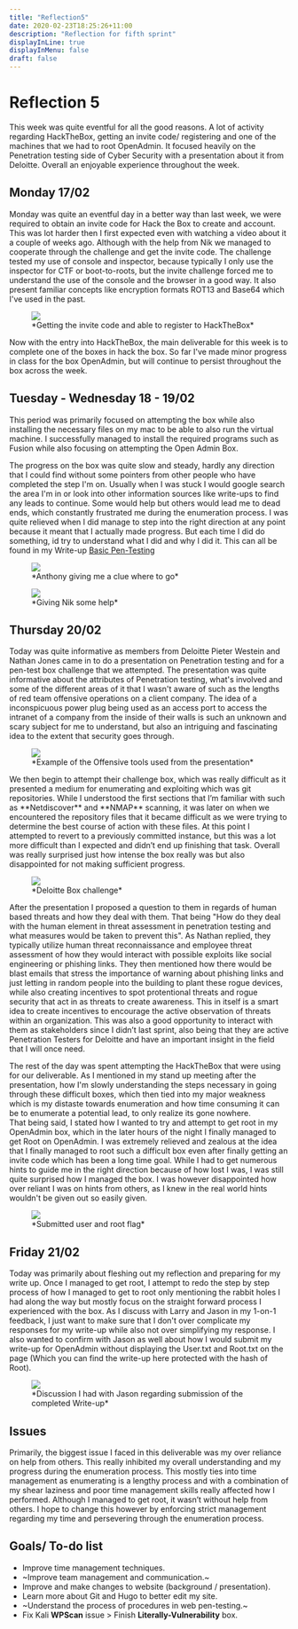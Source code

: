 ```yaml
---
title: "Reflection5"
date: 2020-02-23T18:25:26+11:00
description: "Reflection for fifth sprint"
displayInLine: true
displayInMenu: false
draft: false
---
```

# Reflection 5
This week was quite eventful for all the good reasons. A lot of activity regarding HackTheBox, getting an invite code/ registering and one of the machines that we had to root OpenAdmin. It focused heavily on the Penetration testing side of Cyber Security with a presentation about it from Deloitte.
Overall an enjoyable experience throughout the week.

## Monday 17/02

Monday was quite an eventful day in a better way than last week, we were required to obtain an invite code for Hack the Box to create and account. 
This was lot harder then I first expected even with watching a video about it a couple of weeks ago. Although with the help from Nik we managed to cooperate through the challenge and get the invite code.
 The challenge tested my use of console and inspector, because typically I only use the inspector for CTF or boot-to-roots, but the invite challenge forced me to understand the use of the console and the browser in a good way. 
It also present familiar concepts like encryption formats ROT13 and Base64 which I've used in the past.
<figure>
<img src="/img/Invite.png" >
<figcaption>
*Getting the invite code and able to register to HackTheBox*
</figcaption>
</figure>
Now with the entry into HackTheBox, the main deliverable for this week is to complete one of the boxes  in hack the box. So far I've made minor progress in class for the box OpenAdmin, but will continue to persist throughout the box across the week.

## Tuesday - Wednesday 18 - 19/02

This period was primarily focused on attempting the box while also installing the necessary files on my mac to be able to also run the virtual machine.
I successfully managed to install the required programs such as Fusion while also focusing on attempting the Open Admin Box.

The progress on the box was quite slow and steady, hardly any direction that I could find without some pointers from other people who have completed the step I'm on. 
Usually when I was stuck I would google search the area I'm in or look into other information sources like write-ups to find any leads to continue. 
Some would help but others would lead me to dead ends, which constantly frustrated me during the enumeration process. 
I was quite relieved when I did manage to step into the right direction at any point because it meant that I actually made progress. 
But each time I did do something, id try to understand what I did and why I did it. 
This can all be found in my Write-up **<a href="https://www.hdrummon.me/post/write-ups/openadmin-write-up/">** Basic Pen-Testing</a>
<figure>
<img src="/img/Help.png" >
<figcaption>
*Anthony giving me a clue where to go*
</figcaption>
</figure>
<figure>
<img src="/img/Help2.png" >
<figcaption>
*Giving Nik some help*
</figcaption>
</figure>

## Thursday 20/02

Today was quite informative as members from Deloitte Pieter Westein and Nathan Jones came in to do a presentation on Penetration testing and for a pen-test box challenge that we attempted. 
The presentation was quite informative about the attributes of Penetration testing, what's involved and some of the different areas of it that I wasn't aware of such as the lengths of red team offensive operations on a client company. 
The idea of a inconspicuous power plug being used as an access port to access the intranet of a company from the inside of their walls is such an unknown and scary subject for me to understand, but also an intriguing and fascinating idea to the extent that security goes through. 
<figure>
<img src="/img/Tools.png" >
<figcaption>
*Example of the Offensive tools used from the presentation*
</figcaption>
</figure>
We then begin to attempt their challenge box, which was really difficult as it presented a medium for enumerating and exploiting which was git repositories.
While I understood the first sections that I’m familiar with such as **Netdiscover** and **NMAP** scanning, it was later on when we encountered the repository files that it became difficult as we were trying to determine the best course of action with these files.
At this point I attempted to revert to a previously committed instance, but this was a lot more difficult than I expected and didn’t end up finishing that task. Overall was really surprised just how intense the box really was but also disappointed for not making sufficient progress.
<figure>
<img src="/img/Deloitte.jfif" >
<figcaption>
*Deloitte Box challenge*
</figcaption>
</figure>

After the presentation I proposed a question to them in regards of human based threats and how they deal with them. 
That being "How do they deal with the human element in threat assessment in penetration testing and what measures would be taken to prevent this". 
As Nathan replied, they typically utilize human threat reconnaissance and employee threat assessment of how they would interact with possible exploits like social engineering or phishing links. 
They then mentioned how there would be blast emails that stress the importance of warning about phishing links and just letting in random people into the building to plant these rogue devices, while also creating incentives to spot protentional threats and rogue security that act in as threats to create awareness. 
This in itself is a smart idea to create incentives to encourage the active observation of threats within an organization. 
This was also a good opportunity to interact with them as stakeholders since I didn’t last sprint, also being that they are active Penetration Testers for Deloitte and have an important insight in the field that I will once need.


The rest of the day was spent attempting the HackTheBox that were using for our deliverable.
As I mentioned in my stand up meeting after the presentation, how I'm slowly understanding the steps necessary in going through these difficult boxes, which then tied into my major weakness which is my distaste towards enumeration and how time consuming it can be to enumerate a potential lead, to only realize its gone nowhere.
 <br>
 That being said, I stated how I wanted to try and attempt to get root in my OpenAdmin box, which in the later hours of the night I finally managed to get Root on OpenAdmin.
 I was extremely relieved and zealous at the idea that I finally managed to root such a difficult box even after finally getting an invite code which has been a long time goal. 
 While I had to get numerous hints to guide me in the right direction because of how lost I was, I was still quite surprised how I managed the box. I was however disappointed how over reliant I was on hints from others, as I knew in the real world hints wouldn't be given out so easily given. 
 <figure>
<img src="/img/Rooted.png" >
<figcaption>
*Submitted user and root flag*
</figcaption>
</figure>

## Friday 21/02

Today was primarily about fleshing out my reflection and preparing for my write up. Once I managed to get root, I attempt to redo the step by step process of how I managed to get to root only mentioning the rabbit holes I had along the way but mostly focus on the straight forward process I experienced with the box. 
As I discuss with Larry and Jason in my 1-on-1 feedback, I just want to make sure that I don't over complicate my responses for my write-up while also not over simplifying my response. 
I also wanted to confirm with Jason as well about how I would submit my write-up for OpenAdmin without displaying the User.txt and Root.txt on the page (Which you can find the write-up here protected with the hash of Root).
<figure>
<img src="/img/JasonWriteup.png" >
<figcaption>
*Discussion I had with Jason regarding submission of the completed Write-up*
</figcaption>
</figure>

## Issues
Primarily, the biggest issue I faced in this deliverable was my over reliance on help from others. This really inhibited my overall understanding and my progress during the enumeration process.
This mostly ties into time management as enumerating is a lengthy process and with a combination of my shear laziness and poor time management skills really affected how I performed. Although I managed to get root, it wasn’t without help from others.
I hope to change this however by enforcing strict management regarding my time and persevering through the enumeration process.  
 
## Goals/ To-do list
- Improve time management techniques.
- ~Improve team management and communication.~
- Improve and make changes to website (background / presentation).
- Learn more about Git and Hugo to better edit my site.
- ~Understand the process of procedures in web pen-testing.~
- Fix Kali **WPScan** issue > Finish **Literally-Vulnerability** box.
